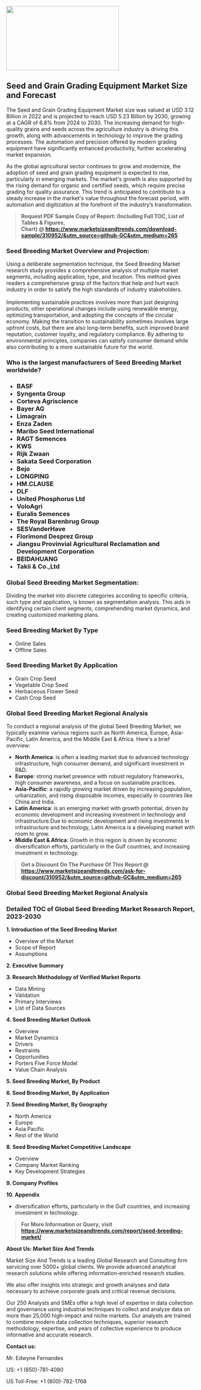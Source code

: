<p><img class="alignnone size-medium wp-image-20088" src="https://ffe5etoiles.com/wp-content/uploads/2024/12/MST1-300x171.png" alt="" width="300" height="171" /></p><h2>Seed and Grain Grading Equipment Market Size and Forecast</h2><p>The Seed and Grain Grading Equipment Market size was valued at USD 3.12 Billion in 2022 and is projected to reach USD 5.23 Billion by 2030, growing at a CAGR of 6.8% from 2024 to 2030. The increasing demand for high-quality grains and seeds across the agriculture industry is driving this growth, along with advancements in technology to improve the grading processes. The automation and precision offered by modern grading equipment have significantly enhanced productivity, further accelerating market expansion.</p><p>As the global agricultural sector continues to grow and modernize, the adoption of seed and grain grading equipment is expected to rise, particularly in emerging markets. The market's growth is also supported by the rising demand for organic and certified seeds, which require precise grading for quality assurance. This trend is anticipated to contribute to a steady increase in the market's value throughout the forecast period, with automation and digitization at the forefront of the industry’s transformation.</p></p><blockquote id="" class=""><strong>Request PDF Sample Copy of Report: (Including Full TOC, List of Tables &amp; Figures, Chart)&nbsp;@&nbsp;<strong><a href="https://www.marketsizeandtrends.com/download-sample/310952/&utm_source=github-GC&utm_medium=265" target="_blank">https://www.marketsizeandtrends.com/download-sample/310952/&utm_source=github-GC&utm_medium=265</a></strong></strong></blockquote><h3 id="" class="">Seed Breeding Market&nbsp;Overview and Projection:</h3><p id="" class="">Using a deliberate segmentation technique, the Seed Breeding Market research study provides a comprehensive analysis of multiple market segments, including application, type, and location. This method gives readers a comprehensive grasp of the factors that help and hurt each industry in order to satisfy the high standards of industry stakeholders. <br /> <br />Implementing sustainable practices involves more than just designing products; other operational changes include using renewable energy, optimizing transportation, and adopting the concepts of the circular economy. Making the transition to sustainability sometimes involves large upfront costs, but there are also long-term benefits, such improved brand reputation, customer loyalty, and regulatory compliance. By adhering to environmental principles, companies can satisfy consumer demand while also contributing to a more sustainable future for the world.</p><h3 id="" class="">Who is the largest manufacturers of&nbsp;Seed Breeding Market worldwide?</h3><h3 class=""><p><ul><li>BASF </li><li> Syngenta Group </li><li> Corteva Agriscience </li><li> Bayer AG </li><li> Limagrain </li><li> Enza Zaden </li><li> Maribo Seed International </li><li> RAGT Semences </li><li> KWS </li><li> Rijk Zwaan </li><li> Sakata Seed Corporation </li><li> Bejo </li><li> LONGPING </li><li> HM.CLAUSE </li><li> DLF </li><li> United Phosphorus Ltd </li><li> VoloAgri </li><li> Euralis Semences </li><li> The Royal Barenbrug Group </li><li> SESVanderHave </li><li> Florimond Desprez Group </li><li> Jiangsu Provinvial Agricultural Reclamation and Development Corporation </li><li> BEIDAHUANG </li><li> Takii & Co.,Ltd</li></ul></p></h3><h3 id="" class="">Global&nbsp;Seed Breeding Market Segmentation:</h3><p id="" class="">Dividing the market into discrete categories according to specific criteria, such type and application, is known as segmentation analysis. This aids in identifying certain client segments, comprehending market dynamics, and creating customized marketing plans.</p><h3 id="" class="">Seed Breeding Market&nbsp;By Type</h3><p><p><ul><li>Online Sales</li><li> Offline Sales</p></li></ul></p></p><h3 id="" class="">Seed Breeding Market&nbsp;By Application</h3><p class=""><p><ul><li>Grain Crop Seed</li><li> Vegetable Crop Seed</li><li> Herbaceous Flower Seed</li><li> Cash Crop Seed</li></ul></p></p><h3 id="" class="">Global Seed Breeding Market Regional Analysis</h3><p id="" class="">To conduct a regional analysis of the global Seed Breeding Market, we typically examine various regions such as North America, Europe, Asia-Pacific, Latin America, and the Middle East &amp; Africa. Here's a brief overview:</p><ul><li><strong>North America</strong>: is often a leading market due to advanced technology infrastructure, high consumer demand, and significant investment in R&amp;D.</li><li><strong>Europe</strong>: strong market presence with robust regulatory frameworks, high consumer awareness, and a focus on sustainable practices.</li><li><strong>Asia-Pacific</strong>: a rapidly growing market driven by increasing population, urbanization, and rising disposable incomes, especially in countries like China and India.</li><li><strong>Latin America</strong>: is an emerging market with growth potential, driven by economic development and increasing investment in technology and infrastructure.Due to economic development and rising investments in infrastructure and technology, Latin America is a developing market with room to grow.</li><li><strong>Middle East &amp; Africa</strong>: Growth in this region is driven by economic diversification efforts, particularly in the Gulf countries, and increasing investment in technology.</li></ul><blockquote id="" class=""><strong>Get a Discount On The Purchase Of This Report @ <strong><a href="https://www.marketsizeandtrends.com/ask-for-discount/310952/&utm_source=github-GC&utm_medium=265" target="_blank">https://www.marketsizeandtrends.com/ask-for-discount/310952/&utm_source=github-GC&utm_medium=265</a></strong></strong></blockquote><h3 id="" class="">Global Seed Breeding Market Regional Analysis</h3><h3 id="" class="">Detailed TOC of Global Seed Breeding Market Research Report, 2023-2030</h3><p id="" class=""><strong>1. Introduction of the Seed Breeding Market</strong></p><ul><li>Overview of the Market</li><li>Scope of Report</li><li>Assumptions</li></ul><p id="" class=""><strong>2. Executive Summary</strong></p><p id="" class=""><strong>3. Research Methodology of Verified Market Reports</strong></p><ul><li>Data Mining</li><li>Validation</li><li>Primary Interviews</li><li>List of Data Sources</li></ul><p id="" class=""><strong>4. Seed Breeding Market Outlook</strong></p><ul><li>Overview</li><li>Market Dynamics</li><li>Drivers</li><li>Restraints</li><li>Opportunities</li><li>Porters Five Force Model</li><li>Value Chain Analysis</li></ul><p id="" class=""><strong>5. Seed Breeding Market, By Product</strong></p><p id="" class=""><strong>6. Seed Breeding Market, By Application</strong></p><p id="" class=""><strong>7. Seed Breeding Market, By Geography</strong></p><ul><li>North America</li><li>Europe</li><li>Asia Pacific</li><li>Rest of the World</li></ul><p id="" class=""><strong>8. Seed Breeding Market Competitive Landscape</strong></p><ul><li>Overview</li><li>Company Market Ranking</li><li>Key Development Strategies</li></ul><p id="" class=""><strong>9. Company Profiles</strong></p><p id="" class=""><strong>10. Appendix</strong></p><ul><li>diversification efforts, particularly in the Gulf countries, and increasing investment in technology.</li></ul><blockquote id="" class=""><strong>For More Information or Query, visit <strong><strong><a href="https://www.marketsizeandtrends.com/report/seed-breeding-market/" target="_blank">https://www.marketsizeandtrends.com/report/seed-breeding-market/</a></strong></strong></strong></blockquote><p id="" class=""><strong>About Us: Market Size And Trends</strong></p><p id="" class="">Market Size And Trends is a leading Global Research and Consulting firm servicing over 5000+ global clients. We provide advanced analytical research solutions while offering information-enriched research studies.</p><p id="" class="">We also offer insights into strategic and growth analyses and data necessary to achieve corporate goals and critical revenue decisions.</p><p id="" class="">Our 250 Analysts and SMEs offer a high level of expertise in data collection and governance using industrial techniques to collect and analyze data on more than 25,000 high-impact and niche markets. Our analysts are trained to combine modern data collection techniques, superior research methodology, expertise, and years of collective experience to produce informative and accurate research.</p><p id="" class=""><strong>Contact us:</strong></p><p id="" class="">Mr. Edwyne Fernandes</p><p id="" class="">US: +1 (650)-781-4080</p><p id="" class="">US Toll-Free: +1 (800)-782-1768</p>
